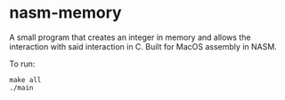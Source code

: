 # nasm-memory

A small program that creates an integer in memory and allows the interaction with said interaction in C.
Built for MacOS assembly in NASM.

To run:
```
make all
./main
```